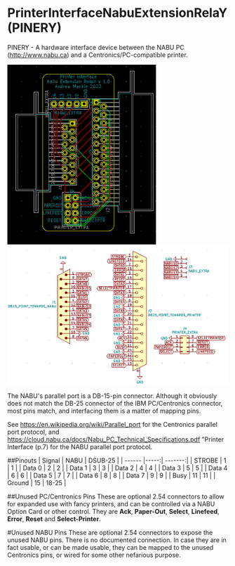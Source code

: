 # PrinterInterfaceNabuExtensionRelaY (PINERY)
PINERY - A hardware interface device between the NABU PC (http://www.nabu.ca) and a Centronics/PC-compatible printer.

![PCB](/pcb.png) ![Schematic](/Schematic.png)

The NABU's parallel port is a DB-15-pin connector. Although it obviously does not match the DB-25 connector of the IBM PC/Centronics connector, most pins match, and interfacing them is a matter of mapping pins.

See https://en.wikipedia.org/wiki/Parallel_port for the Centronics parallel port protocol, and https://cloud.nabu.ca/docs/Nabu_PC_Technical_Specifications.pdf "Printer Interface (p.7) for the NABU parallel port protocol.

##Pinouts
| Signal | NABU | DSUB-25 |
| ------ |-----:| -------:|
| STROBE |    1 |       1 |
| Data 0 |    2 |       2 |
| Data 1 |    3 |       3 |
| Data 2 |    4 |       4 |
| Data 3 |    5 |       5 |
| Data 4 |    6 |       6 |
| Data 5 |    7 |       7 |
| Data 6 |    8 |       8 |
| Data 7 |    9 |       9 |
| Busy   |   11 |      11 |
| Ground |   15 |   18-25 |

##Unused PC/Centronics Pins
These are optional 2.54 connectors to allow for expanded use with fancy printers, and can be controlled via a NABU Option Card or other control.
They are  **Ack**, **Paper-Out**, **Select**, **Linefeed**, **Error**, **Reset** and **Select-Printer**.

#Unused NABU Pins
These are optional 2.54 connectors to expose the unused NABU pins. There is no documented connection. In case they are in fact usable, or can be made usable, they can be mapped to the unused Centronics pins, or wired for some other nefarious purpose.
